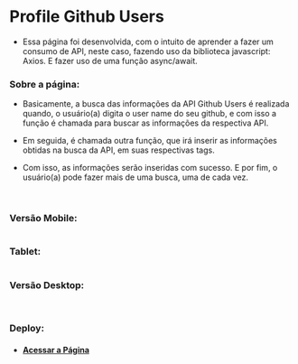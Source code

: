 # Profile Github Users

* Essa página foi desenvolvida, com o intuito de aprender a fazer um consumo de API, neste caso, fazendo uso da biblioteca javascript: Axios. E fazer uso de uma função async/await.

### Sobre a página:

* Basicamente, a busca das informações da API Github Users é realizada quando, o usuário(a) digita o user name do seu github, e com isso a função é chamada para buscar as informações da respectiva API.

* Em seguida, é chamada outra função, que irá inserir as informações obtidas na busca da API, em suas respectivas tags.

* Com isso, as informações serão inseridas com sucesso. E por fim, o usuário(a) pode fazer mais de uma busca, uma de cada vez.

<br>

### Versão Mobile:

<img src="" />

### Tablet:

<img src="" />

### Versão Desktop:

<img src="" />

<br>
<br>

### Deploy:

* #### <a href="" target="_blank">Acessar a Página</a>
